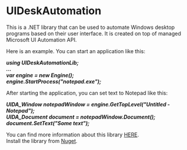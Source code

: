 # UIDeskAutomation
This is a .NET library that can be used to automate Windows desktop programs based on their user interface. It is created on top of managed Microsoft UI Automation API.

Here is an example. You can start an application like this:

<i><b>using UIDeskAutomationLib;<br>
...<br>
var engine = new Engine();<br>
engine.StartProcess("notepad.exe");<br></b></i>

After starting the application, you can set text to Notepad like this:

<i><b>UIDA_Window notepadWindow = engine.GetTopLevel("Untitled - Notepad");<br>
UIDA_Document document = notepadWindow.Document();<br>
document.SetText("Some text");<br></b></i>

You can find more information about this library <a href="http://automationspy.freecluster.eu/uideskautomation.html">HERE</a>.<br>
Install the library from <a href="https://www.nuget.org/packages/UIDeskAutomation/">Nuget</a>.
